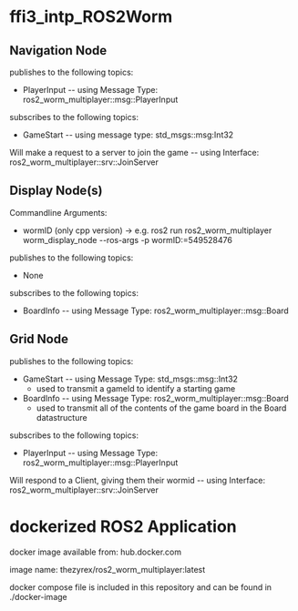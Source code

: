 # ffi3_intp_ROS2Worm

## Navigation Node
publishes to the following topics:

- PlayerInput -- using Message Type: ros2_worm_multiplayer::msg::PlayerInput

subscribes to the following topics:

- GameStart -- using message type: std_msgs::msg:Int32

Will make a request to a server to join the game -- using Interface: ros2_worm_multiplayer::srv::JoinServer

## Display Node(s)

Commandline Arguments:
- wormID (only cpp version)
-> e.g. ros2 run ros2_worm_multiplayer worm_display_node --ros-args -p wormID:=549528476

publishes to the following topics:

- None
  
subscribes to the following topics:

- BoardInfo -- using Message Type: ros2_worm_multiplayer::msg::Board

## Grid Node

publishes to the following topics:

- GameStart  -- using Message Type: std_msgs::msg::Int32  
  - used to transmit a gameId to identify a starting game
- BoardInfo  -- using Message Type: ros2_worm_multiplayer::msg::Board  
  - used to transmit all of the contents of the game board in the Board datastructure

subscribes to the following topics:

- PlayerInput  -- using Message Type: ros2_worm_multiplayer::msg::PlayerInput  

Will respond to a Client, giving them their wormid -- using Interface: ros2_worm_multiplayer::srv::JoinServer

# dockerized ROS2 Application
docker image available from: hub.docker.com

image name: thezyrex/ros2_worm_multiplayer:latest

docker compose file is included in this repository and can be found in ./docker-image
